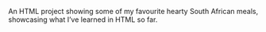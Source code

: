 An HTML project showing some of my favourite hearty South African meals, showcasing what I’ve learned in HTML so far.
